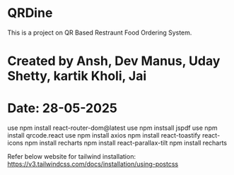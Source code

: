 # QRDine
This is a project on QR Based Restraunt Food Ordering System.

# Created by Ansh, Dev Manus, Uday Shetty, kartik Kholi, Jai

# Date: 28-05-2025
use npm install react-router-dom@latest 
use npm instsall jspdf
use npm install qrcode.react
use npm install axios
npm install react-toastify react-icons
npm install recharts
npm install react-parallax-tilt
npm install recharts




Refer below website for tailwind installation: https://v3.tailwindcss.com/docs/installation/using-postcss